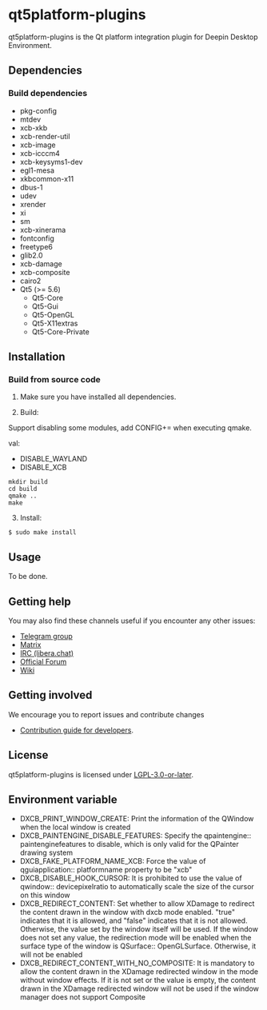 # qt5platform-plugins

qt5platform-plugins is the Qt platform integration plugin for Deepin Desktop Environment.

## Dependencies

### Build dependencies

* pkg-config
* mtdev
* xcb-xkb
* xcb-render-util
* xcb-image
* xcb-icccm4
* xcb-keysyms1-dev
* egl1-mesa
* xkbcommon-x11
* dbus-1
* udev
* xrender
* xi
* sm
* xcb-xinerama
* fontconfig
* freetype6
* glib2.0
* xcb-damage
* xcb-composite
* cairo2
* Qt5 (>= 5.6)
  * Qt5-Core
  * Qt5-Gui
  * Qt5-OpenGL
  * Qt5-X11extras
  * Qt5-Core-Private

## Installation

### Build from source code

1. Make sure you have installed all dependencies.

2. Build:

Support disabling some modules, add CONFIG+=<val> when executing qmake.

val:

- DISABLE_WAYLAND
- DISABLE_XCB

```
mkdir build
cd build
qmake ..
make
```

3. Install:
```
$ sudo make install
```

## Usage

To be done.

## Getting help

You may also find these channels useful if you encounter any other issues:

* [Telegram group](https://t.me/deepin)
* [Matrix](https://matrix.to/#/#deepin-community:matrix.org)
* [IRC (libera.chat)](https://web.libera.chat/#deepin-community)
* [Official Forum](https://bbs.deepin.org/)
* [Wiki](https://wiki.deepin.org/)

## Getting involved

We encourage you to report issues and contribute changes

* [Contribution guide for developers](https://github.com/linuxdeepin/developer-center/wiki/Contribution-Guidelines-for-Developers-en).

## License

qt5platform-plugins is licensed under [LGPL-3.0-or-later](LICENSE).

## Environment variable

* DXCB_PRINT_WINDOW_CREATE: Print the information of the QWindow when the local window is created
* DXCB_PAINTENGINE_DISABLE_FEATURES: Specify the qpaintengine:: paintenginefeatures to disable, which is only valid for the QPainter drawing system
* DXCB_FAKE_PLATFORM_NAME_XCB: Force the value of qguiapplication:: platformname property to be "xcb"
* DXCB_DISABLE_HOOK_CURSOR: It is prohibited to use the value of qwindow:: devicepixelratio to automatically scale the size of the cursor on this window
* DXCB_REDIRECT_CONTENT: Set whether to allow XDamage to redirect the content drawn in the window with dxcb mode enabled. "true" indicates that it is allowed, and "false" indicates that it is not allowed. Otherwise, the value set by the window itself will be used. If the window does not set any value, the redirection mode will be enabled when the surface type of the window is QSurface:: OpenGLSurface. Otherwise, it will not be enabled
* DXCB_REDIRECT_CONTENT_WITH_NO_COMPOSITE: It is mandatory to allow the content drawn in the XDamage redirected window in the mode without window effects. If it is not set or the value is empty, the content drawn in the XDamage redirected window will not be used if the window manager does not support Composite
